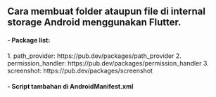 <h2>Cara membuat folder ataupun file di internal storage Android menggunakan Flutter.</h2>

<h4>- Package list:</h4>
1. path_provider: https://pub.dev/packages/path_provider
2. permission_handler: https://pub.dev/packages/permission_handler
3. screenshot: https://pub.dev/packages/screenshot

<h4>- Script tambahan di AndroidManifest.xml</h4>
<uses-permission android:name="android.permission.WRITE_EXTERNAL_STORAGE"/>
<uses-permission android:name="android.permission.MANAGE_EXTERNAL_STORAGE"/>
